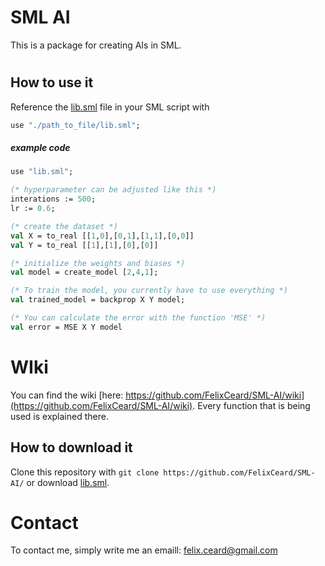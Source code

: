 # SML AI

This is a package for creating AIs in SML.
#
## How to use it
Reference the [lib.sml](https://github.com/FelixCeard/SML-AI/blob/master/src/lib.sml) file in your SML script with
``` SML
use "./path_to_file/lib.sml";
```
##### example code
``` SML
use "lib.sml";

(* hyperparameter can be adjusted like this *)
interations := 500;
lr := 0.6;

(* create the dataset *)
val X = to_real [[1,0],[0,1],[1,1],[0,0]]
val Y = to_real [[1],[1],[0],[0]]

(* initialize the weights and biases *)
val model = create_model [2,4,1];

(* To train the model, you currently have to use everything *)
val trained_model = backprop X Y model;

(* You can calculate the error with the function 'MSE' *)
val error = MSE X Y model
```
#
# WIki
You can find the wiki [here: https://github.com/FelixCeard/SML-AI/wiki](https://github.com/FelixCeard/SML-AI/wiki). Every function that is being used is explained there.

## How to download it
Clone this repository with ```git clone https://github.com/FelixCeard/SML-AI/``` or download [lib.sml](https://github.com/FelixCeard/SML-AI/blob/master/src/lib.sml).

#
# Contact
To contact me, simply write me an emaill: felix.ceard@gmail.com
